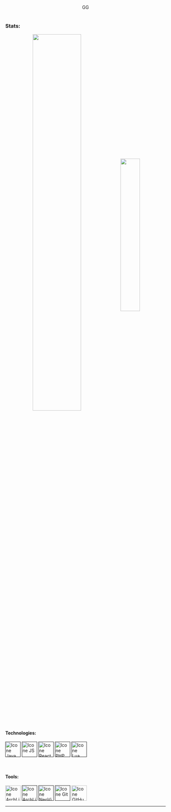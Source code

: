 <div align="center"> <br> GG <br> </div>

### Stats:

<div align="center">
 <img width=55% align="center" src="https://github-readme-streak-stats-stef-00012.vercel.app?user=fk2731&theme=transparent&hide_border=true&border_radius=9&mode=weekly&card_width=521&background=45%2C441FEB5E%2C344AEB89" />
  <img width=35% align="center" src="https://github-readme-stats.vercel.app/api/top-langs/?username=fk2731&layout=compact&theme=aura" />
</div>

<br>

#### Technologies:
[<img height="48px" width="48px" alt="Icone Java" src="https://skillicons.dev/icons?i=java"/>]()
[<img height="48px" width="48px" alt="Icone JS" src="https://skillicons.dev/icons?i=js"/>]()
[<img height="48px" width="48px" alt="Icone React" src="https://skillicons.dev/icons?i=react"/>]()
[<img height="48px" width="48px" alt="Icone PHP" src="https://skillicons.dev/icons?i=php"/>]()
[<img height="48px" width="48px" alt="Icone Lua" src="https://skillicons.dev/icons?i=lua"/>]()

<br>

#### Tools:

  [<img height="48px" width="48px" alt="Icone ArchLinux" src="https://skillicons.dev/icons?i=arch"/>](https://archlinux.org/)
  [<img height="48px" width="48px" alt="Icone ArchLinux" src="https://skillicons.dev/icons?i=linux"/>]()
  [<img height="48px" width="48px" alt="Icone NeoVim" src="https://skillicons.dev/icons?i=neovim"/>]()
  [<img height="48px" width="48px" alt="Icone Git" src="https://skillicons.dev/icons?i=git"/>]()
  [<img height="48px" width="48px" alt="Icone GitHub" src="https://skillicons.dev/icons?i=github"/>](https://github.com/)

------
